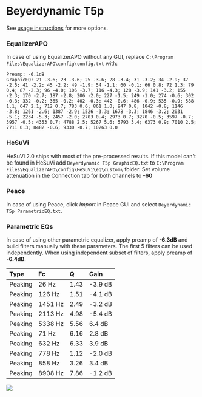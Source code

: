 # Beyerdynamic T5p
See [usage instructions](https://github.com/jaakkopasanen/AutoEq#usage) for more options.

### EqualizerAPO
In case of using EqualizerAPO without any GUI, replace `C:\Program Files\EqualizerAPO\config\config.txt`
with:
```
Preamp: -6.1dB
GraphicEQ: 21 -3.6; 23 -3.6; 25 -3.6; 28 -3.4; 31 -3.2; 34 -2.9; 37 -2.5; 41 -2.2; 45 -2.2; 49 -1.9; 54 -1.1; 60 -0.1; 66 0.8; 72 1.3; 79 0.4; 87 -2.3; 96 -4.0; 106 -3.7; 116 -4.3; 128 -3.9; 141 -3.2; 155 -2.3; 170 -2.7; 187 -2.8; 206 -2.0; 227 -1.5; 249 -1.0; 274 -0.6; 302 -0.3; 332 -0.2; 365 -0.2; 402 -0.3; 442 -0.6; 486 -0.9; 535 -0.9; 588 1.1; 647 2.1; 712 0.7; 783 0.6; 861 1.0; 947 0.8; 1042 -0.8; 1146 -3.8; 1261 -2.6; 1387 -2.9; 1526 -3.3; 1678 -3.3; 1846 -3.2; 2031 -5.1; 2234 -5.3; 2457 -2.0; 2703 0.4; 2973 0.7; 3270 -0.5; 3597 -0.7; 3957 -0.5; 4353 0.7; 4788 2.5; 5267 5.6; 5793 3.4; 6373 0.9; 7010 2.5; 7711 0.3; 8482 -0.6; 9330 -0.7; 10263 0.0
```

### HeSuVi
HeSuVi 2.0 ships with most of the pre-processed results. If this model can't be found in HeSuVi add
`Beyerdynamic T5p GraphicEQ.txt` to `C:\Program Files\EqualizerAPO\config\HeSuVi\eq\custom\` folder.
Set volume attenuation in the Connection tab for both channels to **-60**

### Peace
In case of using Peace, click *Import* in Peace GUI and select `Beyerdynamic T5p ParametricEQ.txt`.

### Parametric EQs
In case of using other parametric equalizer, apply preamp of **-6.3dB** and build filters manually
with these parameters. The first 5 filters can be used independently.
When using independent subset of filters, apply preamp of **-6.4dB**.

| Type    | Fc      |    Q | Gain    |
|:--------|:--------|:-----|:--------|
| Peaking | 26 Hz   | 1.43 | -3.9 dB |
| Peaking | 126 Hz  | 1.51 | -4.1 dB |
| Peaking | 1451 Hz | 2.49 | -3.2 dB |
| Peaking | 2113 Hz | 4.98 | -5.4 dB |
| Peaking | 5338 Hz | 5.56 | 6.4 dB  |
| Peaking | 71 Hz   | 6.16 | 2.8 dB  |
| Peaking | 632 Hz  | 6.33 | 3.9 dB  |
| Peaking | 778 Hz  | 1.12 | -2.0 dB |
| Peaking | 858 Hz  | 3.26 | 3.4 dB  |
| Peaking | 8908 Hz | 7.86 | -1.2 dB |

![](https://raw.githubusercontent.com/jaakkopasanen/AutoEq/master/results/headphonecom/sbaf-serious/Beyerdynamic%20T5p/Beyerdynamic%20T5p.png)